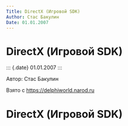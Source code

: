 ```yaml
---
Title: DirectX (Игровой SDK)
Author: Стас Бакулин
Date: 01.01.2007
---
```



DirectX (Игровой SDK)
=====================

::: {.date}
01.01.2007
:::

Автор: Стас Бакулин

Взято с <https://delphiworld.narod.ru>

DirectX (Игровой SDK)
=====================

<!-- TOC -->
